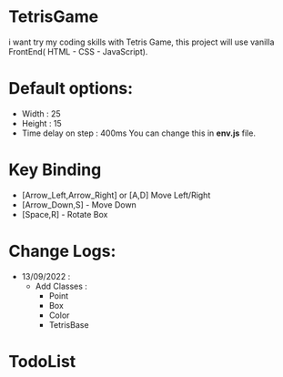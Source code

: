 # TetrisGame

i want try my coding skills with Tetris Game, this project will use vanilla FrontEnd( HTML - CSS - JavaScript).

# Default options:

- Width : 25
- Height : 15
- Time delay on step : 400ms You can change this in <b>env.js</b> file.

# Key Binding

- [Arrow_Left,Arrow_Right] or [A,D] Move Left/Right
- [Arrow_Down,S] - Move Down
- [Space,R] - Rotate Box

# Change Logs:

- 13/09/2022 :
  - Add Classes :
    - Point
    - Box
    - Color
    - TetrisBase

# TodoList
